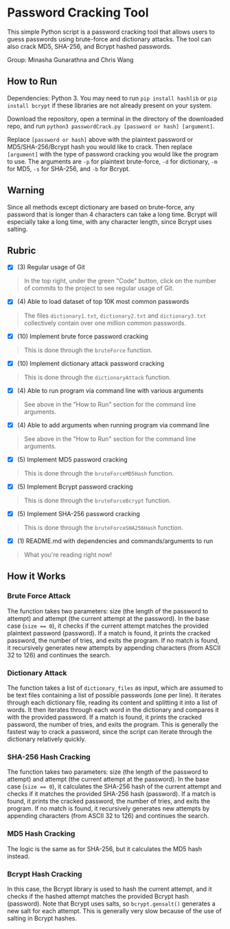 # Password Cracking Tool

This simple Python script is a password cracking tool that allows users to guess passwords using brute-force and dictionary attacks. The tool can also crack MD5, SHA-256, and Bcrypt hashed passwords.

Group: Minasha Gunarathna and Chris Wang

## How to Run

Dependencies: Python 3. You may need to run `pip install hashlib` or `pip install bcrypt` if these libraries are not already present on your system.

Download the repository, open a terminal in the directory of the downloaded repo, and run `python3 passwordCrack.py [password or hash] [argument]`.

Replace `[password or hash]` above with the plaintext password or MD5/SHA-256/Bcrypt hash you would like to crack.
Then replace `[argument]` with the type of password cracking you would like the program to use. The arguments are `-p` for plaintext brute-force, `-d` for dictionary, `-m` for MD5, `-s` for SHA-256, and `-b` for Bcrypt.

## Warning

Since all methods except dictionary are based on brute-force, any password that is longer than 4 characters can take a long time. Bcrypt will especially take a long time, with any character length, since Bcrypt uses salting.

## Rubric

- [x] (3) Regular usage of Git
> In the top right, under the green "Code" button, click on the number of commits to the project to see regular usage of Git.

- [x] (4) Able to load dataset of top 10K most common passwords
> The files `dictionary1.txt`, `dictionary2.txt` and `dictionary3.txt` collectively contain over one million common passwords.

- [x] (10) Implement brute force password cracking

> This is done through the `bruteForce` function.
- [x] (10) Implement dictionary attack password cracking

> This is done through the `dictionaryAttack` function.
- [x] (4) Able to run program via command line with various arguments

> See above in the "How to Run" section for the command line arguments.
- [x] (4) Able to add arguments when running program via command line

> See above in the "How to Run" section for the command line arguments.
- [x] (5) Implement MD5 password cracking

> This is done through the `bruteForceMD5Hash` function.
- [x] (5) Implement Bcrypt password cracking

> This is done through the `bruteForceBcrypt` function.
- [x] (5) Implement SHA-256 password cracking

> This is done through the `bruteForceSHA256Hash` function.
- [x] (1) README.md with dependencies and commands/arguments to run

> What you're reading right now!

## How it Works

### Brute Force Attack
The function takes two parameters: size (the length of the password to attempt) and attempt (the current attempt at the password).
In the base case (`size == 0`), it checks if the current attempt matches the provided plaintext password (password).
If a match is found, it prints the cracked password, the number of tries, and exits the program.
If no match is found, it recursively generates new attempts by appending characters (from ASCII 32 to 126) and continues the search.

### Dictionary Attack
The function takes a list of `dictionary_files` as input, which are assumed to be text files containing a list of possible passwords (one per line).
It iterates through each dictionary file, reading its content and splitting it into a list of words.
It then iterates through each word in the dictionary and compares it with the provided password.
If a match is found, it prints the cracked password, the number of tries, and exits the program.
This is generally the fastest way to crack a password, since the script can iterate through the dictionary relatively quickly.

### SHA-256 Hash Cracking
The function takes two parameters: size (the length of the password to attempt) and attempt (the current attempt at the password).
In the base case (`size == 0`), it calculates the SHA-256 hash of the current attempt and checks if it matches the provided SHA-256 hash (password).
If a match is found, it prints the cracked password, the number of tries, and exits the program.
If no match is found, it recursively generates new attempts by appending characters (from ASCII 32 to 126) and continues the search.

### MD5 Hash Cracking
The logic is the same as for SHA-256, but it calculates the MD5 hash instead.

### Bcrypt Hash Cracking
In this case, the Bcrypt library is used to hash the current attempt, and it checks if the hashed attempt matches the provided Bcrypt hash (password).
Note that Bcrypt uses salts, so `bcrypt.gensalt()` generates a new salt for each attempt. This is generally very slow because of the use of salting in Bcrypt hashes.
